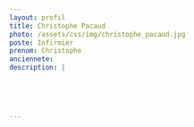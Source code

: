 ```yaml
---
layout: profil
title: Christophe Pacaud
photo: /assets/css/img/christophe_pacaud.jpg
poste: Infirmier
prenom: Christophe
anciennete: 
description: |
 

  

  
---
```

